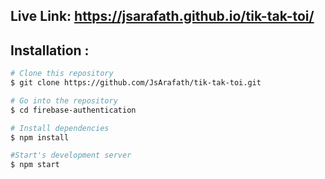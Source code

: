 ## Live Link: https://jsarafath.github.io/tik-tak-toi/

## Installation : 

```bash
# Clone this repository
$ git clone https://github.com/JsArafath/tik-tak-toi.git

# Go into the repository
$ cd firebase-authentication

# Install dependencies
$ npm install

#Start's development server
$ npm start


